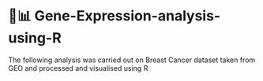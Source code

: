 # 🧬📊 Gene-Expression-analysis-using-R
The following analysis was carried out on Breast Cancer dataset taken from GEO and processed and visualised using R

